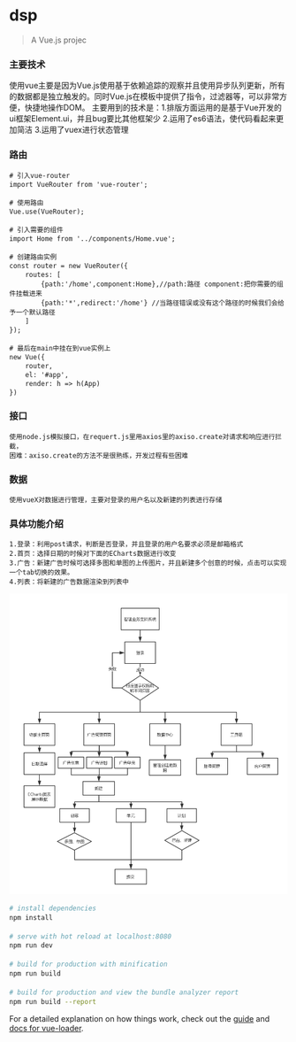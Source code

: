 # dsp
> A Vue.js projec

### 主要技术
  使用vue主要是因为Vue.js使用基于依赖追踪的观察并且使用异步队列更新，所有的数据都是独立触发的。同时Vue.js在模板中提供了指令，过滤器等，可以非常方便，快捷地操作DOM。
    主要用到的技术是：1.排版方面运用的是基于Vue开发的ui框架Element.ui，并且bug要比其他框架少
                  2.运用了es6语法，使代码看起来更加简洁
                  3.运用了vuex进行状态管理

### 路由
    # 引入vue-router
    import VueRouter from 'vue-router';
    
    # 使用路由
    Vue.use(VueRouter);
    
    # 引入需要的组件
    import Home from '../components/Home.vue';
    
    # 创建路由实例
    const router = new VueRouter({
        routes: [
            {path:'/home',component:Home},//path:路径 component:把你需要的组件挂载进来
            {path:'*',redirect:'/home'} //当路径错误或没有这个路径的时候我们会给予一个默认路径   
        ]
    });
    
    # 最后在main中挂在到vue实例上
    new Vue({
        router,
        el: '#app',
        render: h => h(App)
    })

### 接口
    使用node.js模拟接口，在requert.js里用axios里的axiso.create对请求和响应进行拦截，
    困难：axiso.create的方法不是很熟练，开发过程有些困难

### 数据
    使用vueX对数据进行管理，主要对登录的用户名以及新建的列表进行存储

### 具体功能介绍
    1.登录：利用post请求，判断是否登录，并且登录的用户名要求必须是邮箱格式
    2.首页：选择日期的时候对下面的ECharts数据进行改变
    3.广告：新建广告时候可选择多图和单图的上传图片，并且新建多个创意的时候，点击可以实现一个tab切换的效果。
    4.列表：将新建的广告数据渲染到列表中



![Image text](https://github.com/visionYY/my_dsp/blob/master/%E9%A1%B9%E7%9B%AE%E6%B5%81%E7%A8%8B%E5%9B%BE.png)
``` bash
# install dependencies
npm install

# serve with hot reload at localhost:8080
npm run dev

# build for production with minification
npm run build

# build for production and view the bundle analyzer report
npm run build --report
```

For a detailed explanation on how things work, check out the [guide](http://vuejs-templates.github.io/webpack/) and [docs for vue-loader](http://vuejs.github.io/vue-loader).





